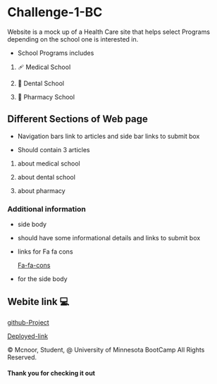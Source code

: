 # Challenge-1-BC

Website is a mock up of a Health Care site that helps select Programs depending on the school one is interested in.

* School Programs includes

1. 🩹 Medical School

2. 🦷 Dental School

3. 💊 Pharmacy School


## Different Sections of Web page

* Navigation bars link to articles and side bar links to submit box

* Should contain 3 articles

1. about medical school

2. about dental school

3. about pharmacy

###  Additional information 


* side body 

- should have some informational details and links to submit box

* links for Fa fa cons
  
   [Fa-fa-cons](https://cdnjs.cloudflare.com/ajax/libs/font-awesome/4.7.0/css/font-awesome.min.css)

- for the side body

## Webite link 💻

[github-Project](https://github.com/MCXBootCampUMN/1-BootCamp-HTML-CSS-Git-Challenge-Code-Refactor/tree/main)

[Deployed-link](https://mcxbootcampumn.github.io/1-BootCamp-HTML-CSS-Git-Challenge-Code-Refactor/)

© Mcnoor, Student, @ University of Minnesota BootCamp All Rights Reserved.

#### Thank you for checking it out
